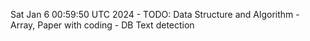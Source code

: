 Sat Jan  6 00:59:50 UTC 2024 - TODO: Data Structure and Algorithm - Array, Paper with coding - DB Text detection
